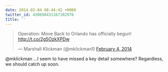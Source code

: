 ```yaml
---
date: 2014-02-04 08:44:42 +0000
twitter_id: 430698431167102976
title: ''
---
```


<blockquote class="twitter-tweet"><p lang="en" dir="ltr">Operation: Move Back to Orlando has officially begun! <a href="http://t.co/2g5OzkXPDw">http://t.co/2g5OzkXPDw</a></p>&mdash; Marshall Klickman (@mklickman1) <a href="https://twitter.com/mklickman1/status/430697011156094976?ref_src=twsrc%5Etfw">February 4, 2014</a></blockquote>
<script async src="https://platform.twitter.com/widgets.js" charset="utf-8"></script>

@mklickman …I seem to have missed a key detail somewhere? Regardless, we should catch up soon.
